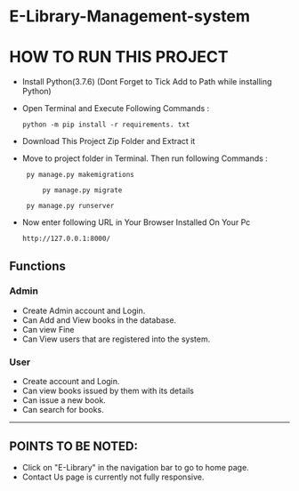 # E-Library-Management-system
# HOW TO RUN THIS PROJECT

 * Install Python(3.7.6) (Dont Forget to Tick Add to Path while installing Python)
  
 * Open Terminal and Execute Following Commands :
  
       python -m pip install -r requirements. txt

* Download This Project Zip Folder and Extract it

* Move to project folder in Terminal. Then run following Commands :

	   py manage.py makemigrations

           py manage.py migrate

	   py manage.py runserver
 
* Now enter following URL in Your Browser Installed On Your Pc

	  http://127.0.0.1:8000/
	  
	  
## Functions
### Admin
- Create Admin account and Login.
- Can Add and View books in the database.
- Can view Fine
- Can View users that are registered into the system.

### User
- Create account and Login.
- Can view books issued by them with its details
- Can issue a new book.
- Can search for books.
---	

## POINTS TO BE NOTED:
- Click on "E-Library" in the navigation bar to go to home page.
- Contact Us page is currently not fully responsive.

